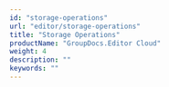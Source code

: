 ```yaml
---
id: "storage-operations"
url: "editor/storage-operations"
title: "Storage Operations"
productName: "GroupDocs.Editor Cloud"
weight: 4
description: ""
keywords: ""
---
```


